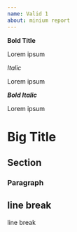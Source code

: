 ```yaml
---
name: Valid 1
about: minium report
---
```

**Bold Title**

Lorem ipsum

*Italic*

Lorem ipsum

***Bold Italic***

Lorem ipsum

# Big Title

## Section

### Paragraph

line break
---
line break
